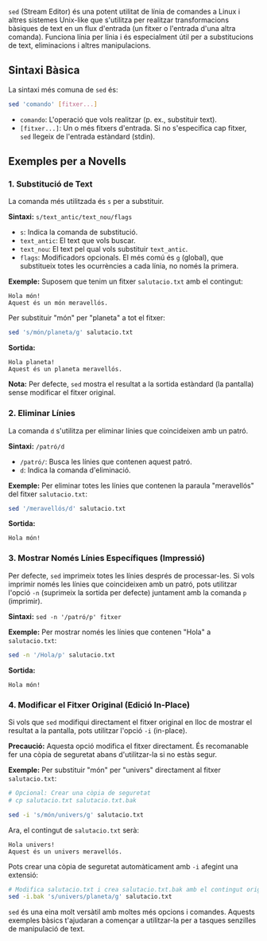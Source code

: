 `sed` (Stream Editor) és una potent utilitat de línia de comandes a Linux i altres sistemes Unix-like que s'utilitza per realitzar transformacions bàsiques de text en un flux d'entrada (un fitxer o l'entrada d'una altra comanda). Funciona línia per línia i és especialment útil per a substitucions de text, eliminacions i altres manipulacions.

## Sintaxi Bàsica

La sintaxi més comuna de `sed` és:

```bash
sed 'comando' [fitxer...]
```

- `comando`: L'operació que vols realitzar (p. ex., substituir text).
- `[fitxer...]`: Un o més fitxers d'entrada. Si no s'especifica cap fitxer, `sed` llegeix de l'entrada estàndard (stdin).

## Exemples per a Novells

### 1. Substitució de Text

La comanda més utilitzada és `s` per a substituir.

**Sintaxi:** `s/text_antic/text_nou/flags`

- `s`: Indica la comanda de substitució.
- `text_antic`: El text que vols buscar.
- `text_nou`: El text pel qual vols substituir `text_antic`.
- `flags`: Modificadors opcionals. El més comú és `g` (global), que substitueix totes les ocurrències a cada línia, no només la primera.

**Exemple:** Suposem que tenim un fitxer `salutacio.txt` amb el contingut:

```
Hola món!
Aquest és un món meravellós.
```

Per substituir "món" per "planeta" a tot el fitxer:

```bash
sed 's/món/planeta/g' salutacio.txt
```

**Sortida:**

```
Hola planeta!
Aquest és un planeta meravellós.
```

**Nota:** Per defecte, `sed` mostra el resultat a la sortida estàndard (la pantalla) sense modificar el fitxer original.

### 2. Eliminar Línies

La comanda `d` s'utilitza per eliminar línies que coincideixen amb un patró.

**Sintaxi:** `/patró/d`

- `/patró/`: Busca les línies que contenen aquest patró.
- `d`: Indica la comanda d'eliminació.

**Exemple:** Per eliminar totes les línies que contenen la paraula "meravellós" del fitxer `salutacio.txt`:

```bash
sed '/meravellós/d' salutacio.txt
```

**Sortida:**

```
Hola món!
```

### 3. Mostrar Només Línies Específiques (Impressió)

Per defecte, `sed` imprimeix totes les línies després de processar-les. Si vols imprimir només les línies que coincideixen amb un patró, pots utilitzar l'opció `-n` (suprimeix la sortida per defecte) juntament amb la comanda `p` (imprimir).

**Sintaxi:** `sed -n '/patró/p' fitxer`

**Exemple:** Per mostrar només les línies que contenen "Hola" a `salutacio.txt`:

```bash
sed -n '/Hola/p' salutacio.txt
```

**Sortida:**

```
Hola món!
```

### 4. Modificar el Fitxer Original (Edició In-Place)

Si vols que `sed` modifiqui directament el fitxer original en lloc de mostrar el resultat a la pantalla, pots utilitzar l'opció `-i` (in-place).

**Precaució:** Aquesta opció modifica el fitxer directament. És recomanable fer una còpia de seguretat abans d'utilitzar-la si no estàs segur.

**Exemple:** Per substituir "món" per "univers" directament al fitxer `salutacio.txt`:

```bash
# Opcional: Crear una còpia de seguretat
# cp salutacio.txt salutacio.txt.bak

sed -i 's/món/univers/g' salutacio.txt
```

Ara, el contingut de `salutacio.txt` serà:

```
Hola univers!
Aquest és un univers meravellós.
```

Pots crear una còpia de seguretat automàticament amb `-i` afegint una extensió:

```bash
# Modifica salutacio.txt i crea salutacio.txt.bak amb el contingut original
sed -i.bak 's/univers/planeta/g' salutacio.txt
```

`sed` és una eina molt versàtil amb moltes més opcions i comandes. Aquests exemples bàsics t'ajudaran a començar a utilitzar-la per a tasques senzilles de manipulació de text.
